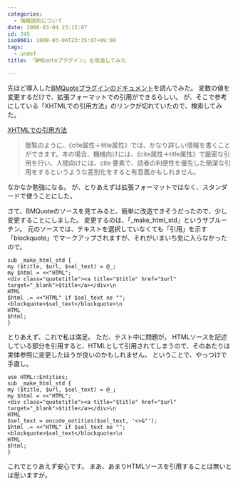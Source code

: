 ```yaml
---
categories:
  - 情報技術について
date: 2008-03-04 23:15:07
id: 245
iso8601: 2008-03-04T23:15:07+09:00
tags:
  - undef
title: 「BMQuoteプラグイン」を改造してみた

---
```


先ほど導入した<a title="BMQuoteプラグイン" href="http://labs.m-logic.jp/plugins/mt-bmquote/docs/mt-bmquote.html" target="_blank">BMQuoteプラグインのドキュメント</a>を読んでみた。
変数の値を変更するだけで、拡張フォーマットでの引用ができるらしい。
が、そこで参考にしている「XHTMLでの引用方法」のリンクが切れていたので、検索してみた。
<div class="quotetitle"><a title="XHTMLでの引用方法" href="http://www.nagaitosiya.com/c/quotation.html" target="_blank">XHTMLでの引用方法</a></div>
<blockquote>御覧のように、《cite属性＋title属性》では、かなり詳しい情報を書くことができます。本の場合、機械向けには、《cite属性＋title属性》で厳密な引用を行い、人間向けには、cite 要素で、読者の利便性を優先した簡潔な引用をするというような差別化をすると有意義かもしれません。</blockquote>
なかなか勉強になる。
が、とりあえずは拡張フォーマットではなく、スタンダードで使うことにした。


さて、BMQuoteのソースを見てみると、簡単に改造できそうだったので、少し変更することにしました。
変更するのは、「_make_html_std」というサブルーチン。
元のソースでは、テキストを選択していなくても「引用」を示す「blockquote」でマークアップされますが、それがいまいち気に入らなかったので。
<pre><code>sub _make_html_std {
my (&#36;title, &#36;url, &#36;sel_text) = @_;
my &#36;html = &#60;&#60;&#34;HTML&#34;;
&#60;div class=&#34;quotetitle&#34;&#62;&#60;a title=&#34;&#36;title&#34; href=&#34;&#36;url&#34; target=&#34;_blank&#34;&#62;&#36;title&#60;/a&#62;&#60;/div&#62;\n
HTML
&#36;html .= &#60;&#60;&#34;HTML&#34; if &#36;sel_text ne &#34;&#34;;
&#60;blockquote&#62;&#36;sel_text&#60;/blockquote&#62;\n
HTML
&#36;html;
}</code></pre>
とりあえず、これで私は満足。
ただ、テスト中に問題が。
HTMLソースを記述している部分を引用すると、HTMLとして引用されてしまうので、そのあたりは実体参照に変更したほうが良いのかもしれません。
ということで、やっつけで手直し。
<pre><code>use HTML::Entities;
sub _make_html_std {
my (&#36;title, &#36;url, &#36;sel_text) = @_;
my &#36;html = &#60;&#60;&#34;HTML&#34;;
&#60;div class=&#34;quotetitle&#34;&#62;&#60;a title=&#34;&#36;title&#34; href=&#34;&#36;url&#34; target=&#34;_blank&#34;&#62;&#36;title&#60;/a&#62;&#60;/div&#62;\n
HTML
&#36;sel_text = encode_entities(&#36;sel_text, '&#60;&#62;&#38;&#34;');
&#36;html .= &#60;&#60;&#34;HTML&#34; if &#36;sel_text ne &#34;&#34;;
&#60;blockquote&#62;&#36;sel_text&#60;/blockquote&#62;\n
HTML
&#36;html;
}</code></pre>
これでとりあえず安心です。
まあ、あまりHTMLソースを引用することは無いとは思いますが&#133;。
    	
